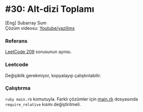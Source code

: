 # #30: Alt-dizi Toplamı

[Eng] Subarray Sum  
Çözüm videosu: [Youtube/yazilimx](https://youtu.be/d6FnyukoDrU)

### Referans

[LeetCode 209](https://leetcode.com/problems/minimum-size-subarray-sum/) sorusunun aynısı.

### Leetcode

Değişiklik gerekmiyor, kopyalayıp çalıştırılabilir.

### Çalıştırma

`ruby main.rb` komutuyla. Farklı çözümler için [main.rb](main.rb) dosyasında `require_relative` kısmı değiştirilmeli.
